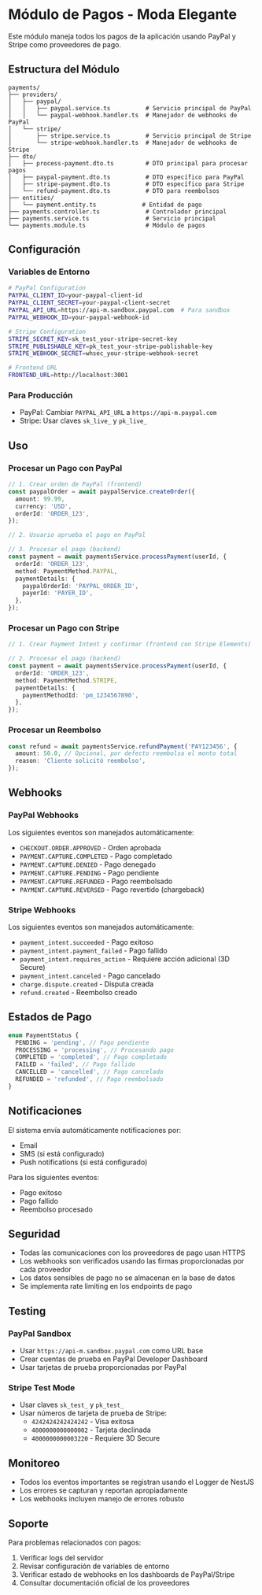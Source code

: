 # Módulo de Pagos - Moda Elegante

Este módulo maneja todos los pagos de la aplicación usando PayPal y Stripe como proveedores de pago.

## Estructura del Módulo

```
payments/
├── providers/
│   ├── paypal/
│   │   ├── paypal.service.ts          # Servicio principal de PayPal
│   │   └── paypal-webhook.handler.ts  # Manejador de webhooks de PayPal
│   └── stripe/
│       ├── stripe.service.ts          # Servicio principal de Stripe
│       └── stripe-webhook.handler.ts  # Manejador de webhooks de Stripe
├── dto/
│   ├── process-payment.dto.ts         # DTO principal para procesar pagos
│   ├── paypal-payment.dto.ts          # DTO específico para PayPal
│   ├── stripe-payment.dto.ts          # DTO específico para Stripe
│   └── refund-payment.dto.ts          # DTO para reembolsos
├── entities/
│   └── payment.entity.ts             # Entidad de pago
├── payments.controller.ts             # Controlador principal
├── payments.service.ts                # Servicio principal
└── payments.module.ts                 # Módulo de pagos
```

## Configuración

### Variables de Entorno

```bash
# PayPal Configuration
PAYPAL_CLIENT_ID=your-paypal-client-id
PAYPAL_CLIENT_SECRET=your-paypal-client-secret
PAYPAL_API_URL=https://api-m.sandbox.paypal.com  # Para sandbox
PAYPAL_WEBHOOK_ID=your-paypal-webhook-id

# Stripe Configuration
STRIPE_SECRET_KEY=sk_test_your-stripe-secret-key
STRIPE_PUBLISHABLE_KEY=pk_test_your-stripe-publishable-key
STRIPE_WEBHOOK_SECRET=whsec_your-stripe-webhook-secret

# Frontend URL
FRONTEND_URL=http://localhost:3001
```

### Para Producción

- PayPal: Cambiar `PAYPAL_API_URL` a `https://api-m.paypal.com`
- Stripe: Usar claves `sk_live_` y `pk_live_`

## Uso

### Procesar un Pago con PayPal

```typescript
// 1. Crear orden de PayPal (frontend)
const paypalOrder = await paypalService.createOrder({
  amount: 99.99,
  currency: 'USD',
  orderId: 'ORDER_123',
});

// 2. Usuario aprueba el pago en PayPal

// 3. Procesar el pago (backend)
const payment = await paymentsService.processPayment(userId, {
  orderId: 'ORDER_123',
  method: PaymentMethod.PAYPAL,
  paymentDetails: {
    paypalOrderId: 'PAYPAL_ORDER_ID',
    payerId: 'PAYER_ID',
  },
});
```

### Procesar un Pago con Stripe

```typescript
// 1. Crear Payment Intent y confirmar (frontend con Stripe Elements)

// 2. Procesar el pago (backend)
const payment = await paymentsService.processPayment(userId, {
  orderId: 'ORDER_123',
  method: PaymentMethod.STRIPE,
  paymentDetails: {
    paymentMethodId: 'pm_1234567890',
  },
});
```

### Procesar un Reembolso

```typescript
const refund = await paymentsService.refundPayment('PAY123456', {
  amount: 50.0, // Opcional, por defecto reembolsa el monto total
  reason: 'Cliente solicitó reembolso',
});
```

## Webhooks

### PayPal Webhooks

Los siguientes eventos son manejados automáticamente:

- `CHECKOUT.ORDER.APPROVED` - Orden aprobada
- `PAYMENT.CAPTURE.COMPLETED` - Pago completado
- `PAYMENT.CAPTURE.DENIED` - Pago denegado
- `PAYMENT.CAPTURE.PENDING` - Pago pendiente
- `PAYMENT.CAPTURE.REFUNDED` - Pago reembolsado
- `PAYMENT.CAPTURE.REVERSED` - Pago revertido (chargeback)

### Stripe Webhooks

Los siguientes eventos son manejados automáticamente:

- `payment_intent.succeeded` - Pago exitoso
- `payment_intent.payment_failed` - Pago fallido
- `payment_intent.requires_action` - Requiere acción adicional (3D Secure)
- `payment_intent.canceled` - Pago cancelado
- `charge.dispute.created` - Disputa creada
- `refund.created` - Reembolso creado

## Estados de Pago

```typescript
enum PaymentStatus {
  PENDING = 'pending', // Pago pendiente
  PROCESSING = 'processing', // Procesando pago
  COMPLETED = 'completed', // Pago completado
  FAILED = 'failed', // Pago fallido
  CANCELLED = 'cancelled', // Pago cancelado
  REFUNDED = 'refunded', // Pago reembolsado
}
```

## Notificaciones

El sistema envía automáticamente notificaciones por:

- Email
- SMS (si está configurado)
- Push notifications (si está configurado)

Para los siguientes eventos:

- Pago exitoso
- Pago fallido
- Reembolso procesado

## Seguridad

- Todas las comunicaciones con los proveedores de pago usan HTTPS
- Los webhooks son verificados usando las firmas proporcionadas por cada proveedor
- Los datos sensibles de pago no se almacenan en la base de datos
- Se implementa rate limiting en los endpoints de pago

## Testing

### PayPal Sandbox

- Usar `https://api-m.sandbox.paypal.com` como URL base
- Crear cuentas de prueba en PayPal Developer Dashboard
- Usar tarjetas de prueba proporcionadas por PayPal

### Stripe Test Mode

- Usar claves `sk_test_` y `pk_test_`
- Usar números de tarjeta de prueba de Stripe:
  - `4242424242424242` - Visa exitosa
  - `4000000000000002` - Tarjeta declinada
  - `4000000000003220` - Requiere 3D Secure

## Monitoreo

- Todos los eventos importantes se registran usando el Logger de NestJS
- Los errores se capturan y reportan apropiadamente
- Los webhooks incluyen manejo de errores robusto

## Soporte

Para problemas relacionados con pagos:

1. Verificar logs del servidor
2. Revisar configuración de variables de entorno
3. Verificar estado de webhooks en los dashboards de PayPal/Stripe
4. Consultar documentación oficial de los proveedores
